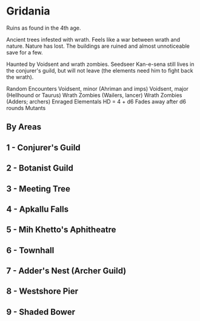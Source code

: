 # Gridania
Ruins as found in the 4th age.

Ancient trees infested with wrath. Feels like a war between wrath and nature. Nature has lost.
The buildings are ruined and almost unnoticeable save for a few.

Haunted by Voidsent and wrath zombies. Seedseer Kan-e-sena still lives in the conjurer's guild, but will not leave (the elements need him to fight back the wrath).

Random Encounters
Voidsent, minor (Ahriman and imps)
Voidsent, major (Hellhound or Taurus)
Wrath Zombies (Wailers, lancer)
Wrath Zombies (Adders; archers)
Enraged Elementals
    HD = 4 + d6
    Fades away after d6 rounds
Mutants

## By Areas

## 1 - Conjurer's Guild

## 2 - Botanist Guild

## 3 - Meeting Tree

## 4 - Apkallu Falls

## 5 - Mih Khetto's Aphitheatre

## 6 - Townhall

## 7 - Adder's Nest (Archer Guild)

## 8 - Westshore Pier

## 9 - Shaded Bower
